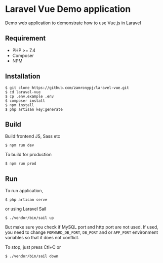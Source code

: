 # Laravel Vue Demo application

Demo web application to demonstrate how to use Vue.js in Laravel

## Requirement

- PHP >= 7.4
- Composer
- NPM

## Installation

```
$ git clone https://github.com/zamronypj/laravel-vue.git
$ cd laravel-vue
$ cp .env.example .env
$ composer install
$ npm install
$ php artisan key:generate
```

## Build

Build frontend JS, Sass etc

```
$ npm run dev
```

To build for production

```
$ npm run prod
```


## Run

To run application,

```
$ php artisan serve
```

or using Laravel Sail

```
$ ./vendor/bin/sail up
```

But make sure you check if MySQL port and http port are not used. If used, you need to
change `FORWARD_DB_PORT`, `DB_PORT` and or `APP_PORT` environment variables so that it does not conflict.

To stop, just press Ctl+C or

```
$ ./vendor/bin/sail down
```
